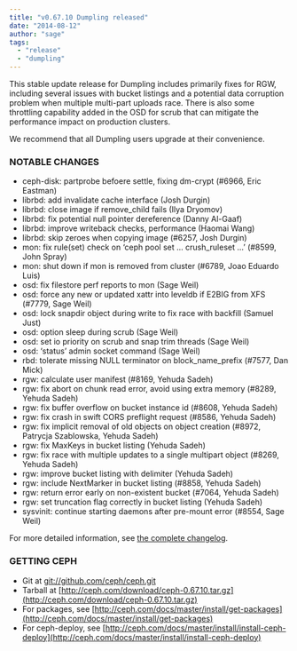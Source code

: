 ```yaml
---
title: "v0.67.10 Dumpling released"
date: "2014-08-12"
author: "sage"
tags:
  - "release"
  - "dumpling"
---
```


This stable update release for Dumpling includes primarily fixes for RGW, including several issues with bucket listings and a potential data corruption problem when multiple multi-part uploads race. There is also some throttling capability added in the OSD for scrub that can mitigate the performance impact on production clusters.

We recommend that all Dumpling users upgrade at their convenience.

### NOTABLE CHANGES

- ceph-disk: partprobe befoere settle, fixing dm-crypt (#6966, Eric Eastman)
- librbd: add invalidate cache interface (Josh Durgin)
- librbd: close image if remove\_child fails (Ilya Dryomov)
- librbd: fix potential null pointer dereference (Danny Al-Gaaf)
- librbd: improve writeback checks, performance (Haomai Wang)
- librbd: skip zeroes when copying image (#6257, Josh Durgin)
- mon: fix rule(set) check on ‘ceph pool set ... crush\_ruleset ...’ (#8599, John Spray)
- mon: shut down if mon is removed from cluster (#6789, Joao Eduardo Luis)
- osd: fix filestore perf reports to mon (Sage Weil)
- osd: force any new or updated xattr into leveldb if E2BIG from XFS (#7779, Sage Weil)
- osd: lock snapdir object during write to fix race with backfill (Samuel Just)
- osd: option sleep during scrub (Sage Weil)
- osd: set io priority on scrub and snap trim threads (Sage Weil)
- osd: ‘status’ admin socket command (Sage Weil)
- rbd: tolerate missing NULL terminator on block\_name\_prefix (#7577, Dan Mick)
- rgw: calculate user manifest (#8169, Yehuda Sadeh)
- rgw: fix abort on chunk read error, avoid using extra memory (#8289, Yehuda Sadeh)
- rgw: fix buffer overflow on bucket instance id (#8608, Yehuda Sadeh)
- rgw: fix crash in swift CORS preflight request (#8586, Yehuda Sadeh)
- rgw: fix implicit removal of old objects on object creation (#8972, Patrycja Szablowska, Yehuda Sadeh)
- rgw: fix MaxKeys in bucket listing (Yehuda Sadeh)
- rgw: fix race with multiple updates to a single multipart object (#8269, Yehuda Sadeh)
- rgw: improve bucket listing with delimiter (Yehuda Sadeh)
- rgw: include NextMarker in bucket listing (#8858, Yehuda Sadeh)
- rgw: return error early on non-existent bucket (#7064, Yehuda Sadeh)
- rgw: set truncation flag correctly in bucket listing (Yehuda Sadeh)
- sysvinit: continue starting daemons after pre-mount error (#8554, Sage Weil)

For more detailed information, see [the complete changelog](http://ceph.com/docs/master/_downloads/v0.67.10.txt).

### GETTING CEPH

- Git at [git://github.com/ceph/ceph.git](http://github.com/ceph/ceph)
- Tarball at [http://ceph.com/download/ceph-0.67.10.tar.gz](http://ceph.com/download/ceph-0.67.10.tar.gz)
- For packages, see [http://ceph.com/docs/master/install/get-packages](http://ceph.com/docs/master/install/get-packages)
- For ceph-deploy, see [http://ceph.com/docs/master/install/install-ceph-deploy](http://ceph.com/docs/master/install/install-ceph-deploy)
